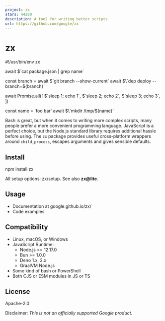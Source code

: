 ```yaml
---
project: zx
stars: 44280
description: A tool for writing better scripts
url: https://github.com/google/zx
---
```


zx
==

#!/usr/bin/env zx

await $\`cat package.json | grep name\`

const branch \= await $\`git branch --show-current\`
await $\`dep deploy --branch=${branch}\`

await Promise.all(\[
  $\`sleep 1; echo 1\`,
  $\`sleep 2; echo 2\`,
  $\`sleep 3; echo 3\`,
\])

const name \= 'foo bar'
await $\`mkdir /tmp/${name}\`

Bash is great, but when it comes to writing more complex scripts, many people prefer a more convenient programming language. JavaScript is a perfect choice, but the Node.js standard library requires additional hassle before using. The `zx` package provides useful cross-platform wrappers around `child_process`, escapes arguments and gives sensible defaults.

Install
-------

npm install zx

All setup options: zx/setup. See also **zx@lite**.

Usage
-----

-   Documentation at google.github.io/zx/
-   Code examples

Compatibility
-------------

-   Linux, macOS, or Windows
-   JavaScript Runtime:
    -   Node.js >= 12.17.0
    -   Bun >= 1.0.0
    -   Deno 1.x, 2.x
    -   GraalVM Node.js
-   Some kind of bash or PowerShell
-   Both CJS or ESM modules in JS or TS

License
-------

Apache-2.0

Disclaimer: _This is not an officially supported Google product._
